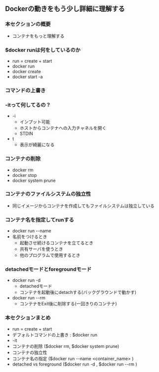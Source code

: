 ## Dockerの動きをもう少し詳細に理解する

### 本セクションの概要
- コンテナをもっと理解する

### $docker runは何をしているのか
- run = create + start
- docker run <image>
- docker create <image>
- docker start -a <container>

### コマンドの上書き

### -itって何してるの？
- -i
    - インプット可能
    - ホストからコンテナへの入力チャネルを開く
    - STDIN
- t
    - 表示が綺麗になる
    
### コンテナの削除
- docker rm <container>
- docker stop <container>
- docker system prune

### コンテナのファイルシステムの独立性
- 同じイメージからコンテナを作成してもファイルシステムは独立している

### コンテナ名を指定してrunする
- docker run --name <name> <image>
- 名前をつけるとき
    - 起動させ続けるコンテナを立てるとき
    - 共有サーバを使うとき
    - 他のプログラムで使用するとき
    
### detachedモードとforegroundモード
- docker run -d <image>
    - detachedモード
    - コンテナを起動後にdetachする(バックグラウンドで動かす)
- docker run --rm <image>
    - コンテナをExit後に削除する(一回きりのコンテナ)
    
### 本セクションまとめ
- run = create + start
- デフォルトコマンドの上書き : $docker run <image> <command>
- -it
- コンテナの削除 ($docker rm, $docker system prune)
- コンテナの独立性
- コンテナ名の指定 ($docker run --name <container_name> <image>)
- detached vs foreground ($docker run -d <image>, $docker run --rm <image>)